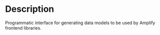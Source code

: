 # Description

Programmatic interface for generating data models to be used by Amplify frontend libraries.
